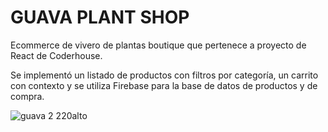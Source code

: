# GUAVA PLANT SHOP

Ecommerce de vivero de plantas boutique que pertenece a proyecto de React de Coderhouse.

Se implementó un listado de productos con filtros por categoría, un carrito con contexto y se utiliza Firebase para la base de datos de productos y de compra.



  ![guava 2 220alto](https://user-images.githubusercontent.com/68829852/196567543-933e89da-0ecf-40b3-a165-7aacadc80c19.png)
